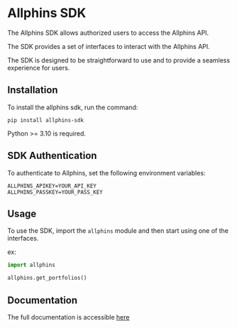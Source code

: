 # Allphins SDK

The Allphins SDK allows authorized users to access the Allphins API.

The SDK provides a set of interfaces to interact with the Allphins API.

The SDK is designed to be straightforward to use and to provide a seamless experience for users.

## Installation
To install the allphins sdk, run the command:

```
pip install allphins-sdk
```  
Python >= 3.10 is required.

## SDK Authentication
To authenticate to Allphins, set the following environment variables:  
```
ALLPHINS_APIKEY=YOUR_API_KEY
ALLPHINS_PASSKEY=YOUR_PASS_KEY
```

## Usage
To use the SDK, import the `allphins` module and then start using one of the interfaces.

ex:

```python
import allphins

allphins.get_portfolios()
```

## Documentation
The full documentation is accessible [here](https://sdk-doc.allphins.com/)